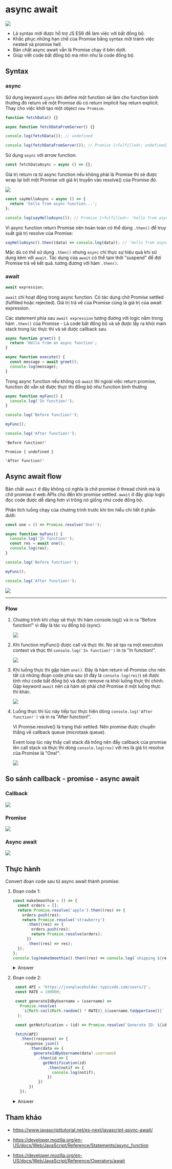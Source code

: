 # async await

![](../images/async-await-banner.png)

- Là syntax mới được hỗ trợ JS ES6 để làm việc với bất đồng bộ.
- Khắc phục những hạn chế của Promise bằng syntax mới tránh việc nested và promise hell.
- Bản chất async await vẫn là Promise chạy ở bên dưới.
- Giúp viết code bất đồng bộ mà nhìn như là code đồng bộ.

## Syntax

### async

Sử dụng keyword `async` khi define một function sẽ làm cho function bình thường đó return về một Promise dù có return implicit hay return explicit. Thay cho việc khởi tạo một object `new Promise`.

```js
function fetchData() {}

async function fetchDataFromServer() {}

console.log(fetchData()); // undefined

console.log(fetchDataFromServer()); // Promise {<fulfilled>: undefined}
```

Sử dụng `async` với arrow function:

```js
const fetchDataAsync = async () => {};
```

Giá trị return ra từ async function nếu không phải là Promise thì sẽ được wrap lại bởi một Promise với giá trị truyền vào resolve() của Promise đó.

![](../images/async-w-promise.png)

```js
const sayHelloAsync = async () => {
  return 'hello from async function...';
};

console.log(sayHelloAsync()); // Promise {<fulfilled>: 'hello from async function...'}
```

Vì async function return Promise nên hoàn toàn có thể dùng `.then()` để truy xuất giá trị resolve của Promise:

```js
sayHelloAsync().then((data) => console.log(data)); // 'hello from async function...'
```

Mặc dù có thể sử dụng `.then()` nhưng `async` chỉ thực sự hiệu quả khi sử dụng kèm với `await`. Tác dụng của `await` có thể tạm thời "suspend" để đợi Promise trả về kết quả. tương đương với hàm `.then()`.

### await

```js
await expression;
```

`await` chỉ hoạt động trong async function. Có tác dụng chờ Promise settled (fulfilled hoặc rejected). Giá trị trả về của Promise cũng là giá trị của await expression.

Các statement phía sau `await expression` tương đương với logic nằm trong hàm `.then()` của Promise - Là code bất đồng bộ và sẽ được lấy ra khỏi main stack trong lúc thực thi và sẽ được callback sau.

```js
async function greet() {
  return 'Hello from an async function';
}

async function execute() {
  const message = await greet();
  console.log(message);
}
```

Trong async function nếu không có `await` thì ngoài việc return promise, function đó vẫn sẽ được thực thi đồng bộ như function bình thường

```js
async function myFunc() {
  console.log('In function!');
}

console.log('Before function!');

myFunc();

console.log('After function!');
```

```
'Before function!'

Promise { undefined }

'After function!'
```

## Async await flow

Bản chất `await` ở đây không có nghĩa là chờ promise ở thread chính mà là chờ promise ở web APIs cho đến khi promise settled. `await` ở đây giúp logic đọc code được dễ dàng hơn vì trông nó giống như code đồng bộ.

Phân tích luồng chạy của chương trình trước khi tìm hiểu chi tiết ở phần dưới:

```js
const one = () => Promise.resolve('One!');

async function myFunc() {
  console.log('In function!');
  const res = await one();
  console.log(res);
}

console.log('Before function!');

myFunc();

console.log('After function!');
```

  ![](../images/async-await-flow-1.gif)

---

### Flow

1. Chương trình khi chạy sẽ thực thi hàm console.log() và in ra "Before function!" vì đây là tác vụ đồng bộ (sync).

    ![](../images/async-await-flow-2.gif)

2. Khi function myFunc() được call và thực thi. Nó sẽ tạo ra một execution context và thực thi `console.log('In function!')` in ra "In function!".

    ![](../images/async-await-flow-3.gif)

3. Khi luồng thực thi gặp hàm `one()`. Đây là hàm return về Promise cho nên tất cả những đoạn code phía sau (ở đây là `console.log(res)`) sẽ được tính như code bất đồng bộ và được remove ra khỏi luồng thực thi chính. Gặp keyword `await` nên cả hàm sẽ phải chờ Promise ở một luồng thực thi khác.

    ![](../images/async-await-flow-4.gif)

4. Luồng thực thi lúc này tiếp tục thực hiện dòng `console.log('After function!')` và in ra "After function!".

   Vì Promise.resolve() là trạng thái settled. Nên promise được chuyển thẳng về callback queue (microtask queue).

   Event loop lúc này thấy call stack đã trống nên đẩy callback của promise lên call stack và thực thi dòng `console.log(res)` với res là giá trị resolve của Promise là "One!".

    ![](../images/async-await-flow-5.gif)

## So sánh callback - promise - async await

### Callback

![](../images/async-callback-compare.png)

### Promise

![](../images/async-promise-compare.png)

### Async await

![](../images/async-await-compare.png)

## Thực hành

Convert đoạn code sau từ async await thành promise:

1. Đoạn code 1:

   ```js
   const makeSmoothie = () => {
     const orders = [];
     return Promise.resolve('apple').then((res) => {
       orders.push(res);
       return Promise.resolve('strawberry')
         .then((res) => {
           orders.push(res);
           return Promise.resolve(orders);
         })
         .then((res) => res);
     });
   };
   console.log(makeSmoothie().then((res) => console.log(`shipping ${res}...`)));
   ```

   <details>
     <summary>Answer</summary>

   ```js
   const makeAppleFruit = () => Promise.resolve('apple');

   const makeStrawberryFruit = () => Promise.resolve('strawberry');

   const makeSmoothieAsync = async () => {
     const appleDrinkPromise = makeAppleFruit();
     const strawberryFruitPromise = makeStrawberryFruit();

     const appleDrink = await appleDrinkPromise;
     const strawberryDrink = await strawberryFruitPromise;

     return [appleDrink, strawberryDrink];
   };

   (async () => {
     console.log(`shipping ${await makeSmoothieAsync()}...`);
   })();
   ```

   </details>

2. Đoạn code 2:

   ```js
    const API = 'https://jsonplaceholder.typicode.com/users/2';
    const RATE = 100000;

    const generateIdByUsername = (username) =>
      Promise.resolve(
       `${Math.ceil(Math.random() * RATE)}_${username.toUpperCase()}`
     );

    const getNotification = (id) => Promise.resolve(`Generate ID: ${id}`);

    fetch(API)
      .then((response) => {
        response.json()
          .then(data => {
            generateIdByUsername(data?.username)
              .then(id => {
                getNotification(id)
                  .then(notif => {
                    console.log(notif);
                  })
              })
          })
      });
   ```

   <details>
     <summary>Answer</summary>

   ```js
   const API = 'https://jsonplaceholder.typicode.com/users/2';
   const RATE = 100000;

   const generateIdByUsername = async (username) =>
     `${Math.ceil(Math.random() * RATE)}_${username.toUpperCase()}`;

   const getNotification = async (id) => `Generate ID: ${id}`;

   const handleUsername = async () => {
     const response = await fetch(API);
     const { username = 'anonymous' } = await response.json();
     const userId = await generateIdByUsername(username);
     const notif = await getNotification(userId);
     return notif;
   };

   (async () => console.log(await handleUsername()))();
   ```

   </details>

## Tham khảo

- https://www.javascripttutorial.net/es-next/javascript-async-await/

- https://developer.mozilla.org/en-US/docs/Web/JavaScript/Reference/Statements/async_function

- https://developer.mozilla.org/en-US/docs/Web/JavaScript/Reference/Operators/await
